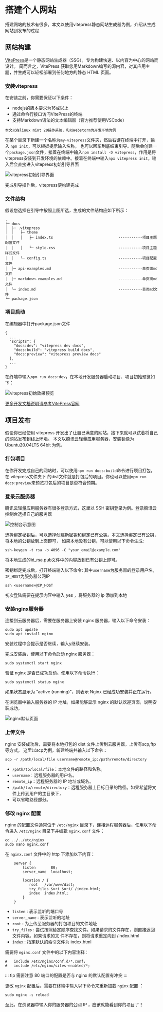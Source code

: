 # 搭建个人网站

搭建网站的技术有很多，本文以使用vitepress静态网站生成器为例，介绍从生成网站到发布的过程

## 网站构建

[VitePress](https://vitepress.dev/)是一个静态网站生成器（SSG），专为构建快速、以内容为中心的网站而设计。
简而言之，VitePress 获取您用Markdown编写的源内容，对其应用主题，并生成可以轻松部署到任何地方的静态 HTML 页面。

### 安装vitepress

在安装之前，你需要保证以下条件：

- nodejs的版本要求为16或以上
- 通过命令行接口访问VitePress的终端
- 支持Markdown语法的文本编辑器（官方推荐使用VSCode）

`本文以在linux mint 20操作系统，和以Webstorm为开发环境为例`

在某个目录下新建一个名称为`my-vitepress`文件夹，然后右键在终端中打开，输入 `npm init`，可以根据提示输入名称，
也可以回车到底结束引导。随后会创建一个`package.json`文件，接着在终端中输入`npm install -D vitepress`，作用是将
vitepress安装到开发环境的依赖中。接着在终端中输入`npx vitepress init`，输入后会直接进入vitepress初始引导界面

![vitepress初始引导界面](./images/vitepress-init.jpg)

完成引导操作后，vitepress便构建完成

### 文件结构

假设您选择在引导中按照上图所选，生成的文件结构应如下所示：

```
.
├─ docs
│  ├─ .vitepress
│  │   ├─ theme
│  │   │   ├─ index.ts                              -----------项目主题配置文件
│  │   │   └─ style.css                             -----------项目主题样式文件
│  │   └─ config.ts                                 -----------项目配置文件
│  ├─ api-examples.md                               -----------单页面md文件
│  ├─ markdown-examples.md                          -----------单页面md文件
│  └─ index.md                                      -----------首页md文件
└─ package.json
```

### 项目启动

在编辑器中打开package.json文件

```
{
  ...
  "scripts": {
    "docs:dev": "vitepress dev docs",
    "docs:build": "vitepress build docs",
    "docs:preview": "vitepress preview docs"
  },
  ...
}
```
在终端中输入`npm run docs:dev`，在本地开发服务器启动项目，项目初始预览如下：

![vitepress初始效果预览](./images/vitepress.png)

[更多开发文档说明请参考VitePress官网](https://vitepress.dev/guide/what-is-vitepress)

## 项目发布

假设你已经使用 vitepress 开发出了让自己满意的网站，接下来就可以试着将自己的网站发布到线上环境。
本文以腾讯云轻量应用服务器，安装镜像为 Ubuntu20.04LTS 64bit 为例。

### 打包项目

在你开发完成自己的网站时，可以使用`npm run docs:build`命令进行项目打包，在.vitepress文件夹下
的dist文件就是打包后的项目。你也可以使用`npm run docs:preview`来预览打包后的项目是否符合预期。

### 登录云服务器

腾讯云轻量应用服务器有很多登录方式，这里以 SSH 密钥登录为例。登录腾讯云控制台选择自己的服务器

![控制台示意图](./images/tencent-console.png)

选择绑定秘钥后，可以选择创建新密钥和绑定已有公钥。本文选择绑定已有公钥，将本地的公钥放到上面即可，
如果本地没有公钥，可以使用以下命令生成:

```shell
ssh-keygen -t rsa -b 4096 -C "your_email@example.com"
```
将本地生成的id_rsa.pub文件中的内容放到已有公钥上即可。

密钥绑定完成后，打开终端输入以下命令: 其中`username`为服务器的登录用户名，`IP_HOST`为服务器公网IP

```shell
ssh <username>@IP_HOST
```
初次登陆需要在提示内容中输入 yes ，将服务器的 ip 添加到本地

### 安装nginx服务器

连接到云服务器后，需要在服务器上安装 nginx 服务器，输入以下命令安装：

```shell
sudo apt update
sudo apt install nginx
```
安装过程中会提示是否继续，输入y继续安装。

完成安装后，使用以下命令启动 nginx 服务器：

```shell
sudo systemctl start nginx
```

验证 nginx 是否已成功启动。使用以下命令执行：

```shell
sudo systemctl status nginx
```
如果状态显示为 "active (running)"，则表示 Nginx 已经成功安装并正在运行。

在浏览器中输入服务器的 IP 地址，如果能够显示 nginx 的默认欢迎页面，说明安装成功。

![nginx默认页面](./images/nginx.png)

### 上传文件

nginx 安装成功后，需要将本地打包的 dist 文件上传到云服务器，上传有scp,ftp等方式，
这里以scp为例，新建终端并输入以下命令：

```shell
scp -r /path/local/file username@remote_ip:/path/remote/directory
```
- `/path/to/local/file`：本地文件的路径和名称。
- `username`：远程服务器的用户名。
- `remote_ip`：远程服务器的 IP 地址或域名。
- `/path/to/remote/directory`：远程服务器上目标目录的路径。如果希望将文件上传到用户的主目录下，
- 可以省略路径部分。

### 修改 nginx 配置

nginx 的配置文件通常位于 `/etc/nginx` 目录下，连接远程服务器后，使用以下命令进入 `/etc/nginx` 
目录下并编辑 `nginx.conf` 文件：

```shell
cd ../../etc/nginx
sudo nano nginx.conf
```
在 `nginx.conf` 文件中的 http 下添加以下内容：

```
    server {
        listen       80;
        server_name  localhost;

        location / {
           root   /var/www/dist;
           try_files $uri $uri/ /index.html;
           index  index.html;
        }
    }
```
- `listen` : 表示监听的端口号
- `server_name` : 表示监听的地址
- `root` : 为上传至服务器的打包项目的文件地址
- `try_files` : 尝试按照给定顺序查找文件。如果请求的文件存在，则直接返回文件内容。如果请求的文
件不存在，则将请求重定向到 /index.html
- `index` : 指定默认的索引文件为 index.html

需要将 `nginx.conf` 文件中的以下内容注释：

```
#	include /etc/nginx/conf.d/*.conf;
#	include /etc/nginx/sites-enabled/*;
```
::: tip
需要注意 80 端口的配置是否与 nginx 的默认配置有冲突
:::

更改 `nginx` 配置后，需要在终端中输入以下命令来重新加载 `nginx` 配置 ：
```shell
sudo nginx -s reload
```
至此，在浏览器中输入你的服务器的公网 IP ，应该就能看到你的项目了！
